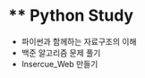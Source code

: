 ** Python Study
===============================
- 파이썬과 함께하는 자료구조의 이해
- 백준 알고리즘 문제 풀기
- Insercue_Web 만들기